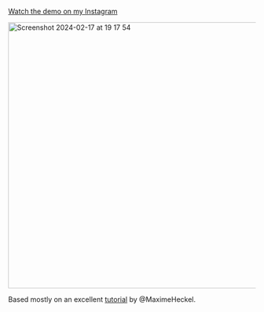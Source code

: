 [Watch the demo on my Instagram](https://www.instagram.com/reel/C3dOuBaNDGj/?igsh=azN5NmdpcGVld2N4)

<img width="543" alt="Screenshot 2024-02-17 at 19 17 54" src="https://github.com/Czajnikowski/RefractionAndFun/assets/973682/0569c6a2-ec5c-42c2-8816-21b4444677f4">

Based mostly on an excellent [tutorial](https://blog.maximeheckel.com/posts/refraction-dispersion-and-other-shader-light-effects/) by @MaximeHeckel.
